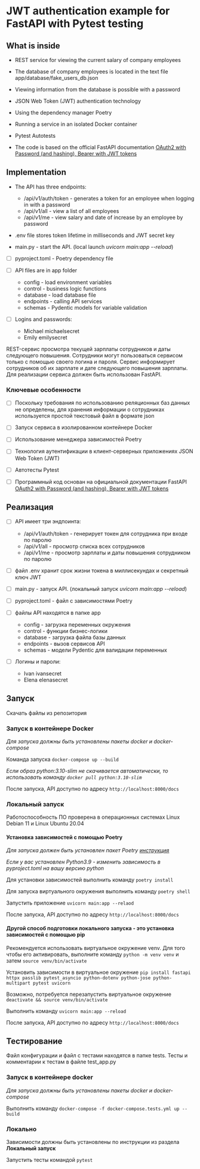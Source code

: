 # JWT authentication example for FastAPI with Pytest testing

## What is inside

- REST service for viewing the current salary of company employees

- The database of company employees is located in the text file app/database/fake_users_db.json

- Viewing information from the database is possible with a password

- JSON Web Token (JWT) authentication technology

- Using the dependency manager Poetry

- Running a service in an isolated Docker container

- Pytest Autotests

- The code is based on the official FastAPI documentation [OAuth2 with Password (and hashing), Bearer with JWT tokens](https://fastapi.tiangolo.com/tutorial/security/oauth2-jwt/)

## Implementation

- The API has three endpoints:
     - /api/v1/auth/token - generates a token for an employee when logging in with a password
     - /api/v1/all - view a list of all employees
     - /api/v1/me - view salary and date of increase by an employee by password

- .env file stores token lifetime in milliseconds and JWT secret key

- main.py - start the API. (local launch *uvicorn main:app --reload*)

- [ ] pyproject.toml - Poetry dependency file

- [ ] API files are in app folder
     - config - load environment variables
     - control - business logic functions
     - database - load database file
     - endpoints - calling API services
     - schemas - Pydentic models for variable validation

- [ ] Logins and passwords:
     - Michael michaelsecret
     - Emily emilysecret





REST-сервис просмотра текущей зарплаты сотрудников и даты следующего повышения. Сотрудники могут пользоваться сервисом только с помощью своего логина и пароля. Сервис информирует сотрудников об их зарплате и дате следующего повышения зарплаты. Для реализации сервиса должен быть использован FastAPI.

### Ключевые особенности

- [ ] Поскольку требования по использованию реляционных баз данных не определены, для хранения информации о сотрудниках используется простой текстовый файл в формате json

- [ ] Запуск сервиса в изолированном контейнере Docker

- [ ] Использование менеджера зависимостей Poetry

- [ ] Технология аутентификации в клиент-серверных приложениях JSON Web Token (JWT)

- [ ] Автотесты Pytest

- [ ] Программный код основан на официальной документации FastAPI [OAuth2 with Password (and hashing), Bearer with JWT tokens](https://fastapi.tiangolo.com/tutorial/security/oauth2-jwt/)

## Реализация

- [ ] API имеет три эндпоинта:
    - /api/v1/auth/token - генерирует токен для сотрудника при входе по паролю
    - /api/v1/all - просмотр списка всех сотрудников
    - /api/v1/me - просмотр зарплаты и даты повышения сотрудником по паролю

- [ ] файл .env хранит срок жизни токена в миллисекундах и секретный ключ JWT

- [ ] main.py - запуск API. (локальный запуск *uvicorn main:app --reload*)

- [ ] pyproject.toml - файл с зависимостями Poetry

- [ ] файлы API находятся в папке app
    - config - загрузка переменных окружения
    - control - функции бизнес-логики
    - database - загрузка файла базы данных
    - endpoints - вызов сервисов API
    - schemas - модели Pydentic для валидации переменных

- [ ] Логины и пароли:
    - Ivan ivansecret
    - Elena elenasecret

## Запуск

Скачать файлы из репозитория

### Запуск в контейнере Docker

*Для запуска должны быть установлены пакеты docker и docker-compose*

Команда запуска `docker-compose up --build`

*Если образ python:3.10-slim не скачивается автоматически, то использовать команду `docker pull python:3.10-slim`*

После запуска, API доступно по адресу `http://localhost:8000/docs`

### Локальный запуск

Работоспособность ПО проверена в операционных системах Linux Debian 11 и Linux Ubuntu 20.04

#### Установка зависимостей с помощью Poetry

*Для запуска должен быть установлен пакет Poetry [инструкция](https://python-poetry.org/docs/)*

*Если у вас установлен Python3.9 - изменить зависимость в pyproject.toml на вашу версию python*

Для установки зависимостей выполнить команду `poetry install`

Для запуска виртуального окружения выполнить команду `poetry shell`

Запустить приложение `uvicorn main:app --relaod`

После запуска, API доступно по адресу `http://localhost:8000/docs`

#### Другой способ подготовки локального запуска - это установка зависимостей с помощью pip

Рекомендуется использовать виртуальное окружение venv. Для того чтобы его активировать, выполните команду `python -m venv venv` и затем `source venv/bin/activate` 

Установить зависимости в виртуальное окружение `pip install fastapi httpx passlib pytest_asyncio python-dotenv python-jose python-multipart pytest uvicorn`

Возможно, потребуется перезапустить виртуальное окружение `deactivate && source venv/bin/activate`

Выполнить команду `uvicorn main:app --reload`

После запуска, API доступно по адресу `http://localhost:8000/docs`

## Тестирование

Файл конфигурации и файл с тестами находятся в папке tests. Тесты и комментарии к тестам в файле test_app.py

### Запуск в контейнере docker

*Для запуска должны быть установлены пакеты docker и docker-compose*

Выполнить команду `docker-compose -f docker-compose.tests.yml up --build`

### Локально

Зависимости должны быть установлены по инструкции из раздела **Локальный запуск**

Запустить тесты командой `pytest`

